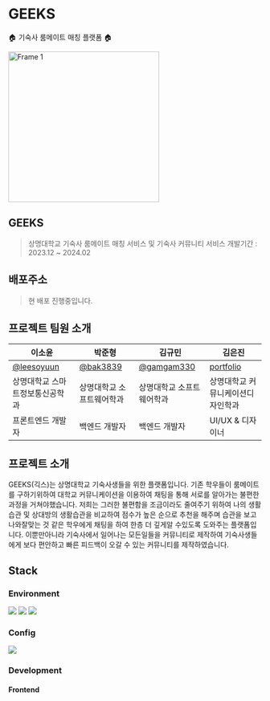 # GEEKS
🏠 기숙사 룸메이트 매칭 플랫폼 🏠

<img width="300" alt="Frame 1" src="https://github.com/leesoyuun/GEEKS-FE/assets/51051548/d626bdd7-1211-475c-b34c-2d92129f7b12">

## GEEKS
> 상명대학교 기숙사 룸메이트 매칭 서비스 및 기숙사 커뮤니티 서비스
> 개발기간 : 2023.12 ~ 2024.02

## 배포주소
> 현 배포 진행중입니다.

## 프로젝트 팀원 소개

|이소윤|박준형|김규민|김은진|
|------|---|---|---|
|[@leesoyuun](https://github.com/leesoyuun)|[@bak3839](https://github.com/bak3839)|[@gamgam330](https://github.com/gamgam330)|[portfolio](https://niz.myportfolio.com/work)|
|상명대학교 스마트정보통신공학과|상명대학교 소프트웨어학과|상명대학교 소프트웨어학과|상명대학교 커뮤니케이션디자인학과|
|프론트엔드 개발자|백엔드 개발자|백엔드 개발자|UI/UX & 디자이너|


## 프로젝트 소개
GEEKS(긱스)는 상명대학교 기숙사생들을 위한 플랫폼입니다. 기존 학우들이 룸메이트를 구하기위하여 대학교 커뮤니케이션을 이용하여 채팅을 통해 서로를 알아가는 불편한 과정을 거쳐야했습니다.
저희는 그러한 불편함을 조금이라도 줄여주기 위하여 나의 생활습관 및 상대방의 생활습관을 비교하여 점수가 높은 순으로 추천을 해주며 습관을 보고 나와잘맞는 것 같은 학우에게 채팅을 하여
한층 더 깊게알 수있도록 도와주는 플랫폼입니다. 이뿐만아니라 기숙사에서 일어나는 모든일들을 커뮤니티로 제작하여 기숙사생들에게 보다 편안하고 빠른 피드백이 오갈 수 있는 커뮤니티를 제작하였습니다.

## Stack
### Environment
<img src="https://img.shields.io/badge/VISUALSTUDIOCODE-007ACC?style=for-the-badge&logo=visualstudiocode&logoColor=#007ACC"> <img src="https://img.shields.io/badge/Git-F05032?style=for-the-badge&logo=git&logoColor=#F05032"> <img src="https://img.shields.io/badge/GitHub-181717?style=for-the-badge&logo=github&logoColor=#181717">

### Config
<img src="https://img.shields.io/badge/NPM-CB3837?style=for-the-badge&logo=npm&logoColor=#CB3837">

### Development
#### Frontend
